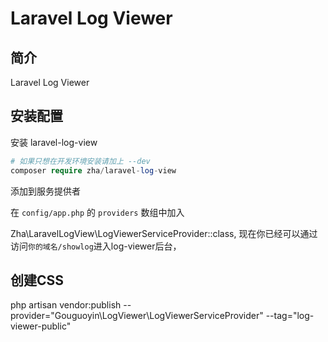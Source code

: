 # Laravel Log Viewer

## 简介

Laravel Log Viewer 

## 安装配置

安装 laravel-log-view
```php
# 如果只想在开发环境安装请加上 --dev 
composer require zha/laravel-log-view
```
添加到服务提供者

在 `config/app.php` 的 `providers` 数组中加入

Zha\LaravelLogView\LogViewerServiceProvider::class,
现在你已经可以通过访问`你的域名/showlog`进入log-viewer后台，

## 创建CSS
php artisan vendor:publish --provider="Gouguoyin\LogViewer\LogViewerServiceProvider" --tag="log-viewer-public"




